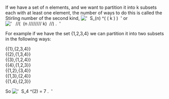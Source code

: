 If we have a set of n elements, and we want to partition it into k
subsets each with at least one element, the number of ways to do this is
called the Stirling number of the second kind, !['  S\_(n) \^(
( k ) )  '](../dictionary/equation_images/3554.1..png) or
!['   //(  (n //////// k)  //) .  '](../dictionary/equation_images/3554.2..png)

For example if we have the set {1,2,3,4} we can partition it into two
subsets in the following ways:

{{1},{2,3,4}}\
 {{2},{1,3,4}}\
 {{3},{1,2,4}}\
 {{4},{1,2,3}}\
 {{1,2},{3,4}}\
 {{1,3},{2,4}}\
 {{1,4},{2,3}}

So !['  S\_4 \^(2) = 7 .  '](../dictionary/equation_images/3554.3..png)
